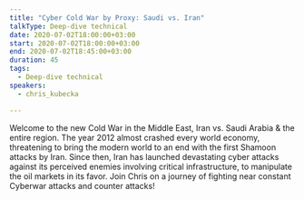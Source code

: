 ```yaml
---
title: "Cyber Cold War by Proxy: Saudi vs. Iran"
talkType: Deep-dive technical
date: 2020-07-02T18:00:00+03:00
start: 2020-07-02T18:00:00+03:00
end: 2020-07-02T18:45:00+03:00
duration: 45
tags:
  - Deep-dive technical
speakers:
  - chris_kubecka

---
```

Welcome to the new Cold War in the Middle East, Iran vs. Saudi Arabia & the entire region. The year 2012 almost crashed every world economy, threatening to bring the modern world to an end with the first Shamoon attacks by Iran. Since then, Iran has launched devastating cyber attacks against its perceived enemies involving critical infrastructure, to manipulate the oil markets in its favor. Join Chris on a journey of fighting near constant Cyberwar attacks and counter attacks!